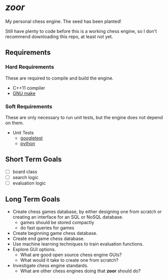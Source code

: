 # *zoor*

My personal chess engine. The seed has been planted!

Still have plenty to code before this is a working chess engine, so I don't recommend
downloading this repo, at least not yet.

## Requirements

### Hard Requirements

These are required to compile and build the engine.

* C++11 compiler
* [GNU make](https://www.gnu.org/software/make/)

### Soft Requirements

These are only necessary to run unit tests, but the engine does not depend on them.

* Unit Tests
  * [googletest](https://github.com/google/googletest)
  * [python](https://www.python.org/)

## Short Term Goals

* [ ] board class
* [ ] search logic
* [ ] evaluation logic

## Long Term Goals

* Create chess games database, by either designing one from scratch or creating an
  interface for an SQL or NoSQL database.
  * games should be stored compactly
  * do fast queries for games
* Create beginning game chess database.
* Create end game chess database.
* Use machine learning techniques to train evaluation functions.
* Explore GUI options.
  * What are good open source chess engine GUIs?
  * What would it take to create one from scratch?
* Investigate chess engine standards.
  * What are other chess engines doing that **zoor** should do?
